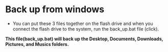 # Back up from windows

- You can put these 3 files together on the flash drive and when you connect the flash drive to the system, run the back_up.bat file (click).

**This file(back_up.bat) will back up the Desktop, Documents, Downloads, Pictures, and Musics folders.**
